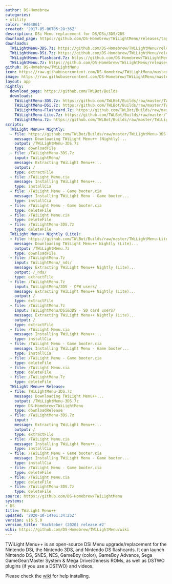 ```yaml
---
author: DS-Homebrew
categories:
- utility
color: '#464061'
created: '2017-05-06T05:28:36Z'
description: DSi Menu replacement for DS/DSi/3DS/2DS
download_page: https://github.com/DS-Homebrew/TWiLightMenu/releases/tag/v16.5.0
downloads:
  TWiLightMenu-3DS.7z: https://github.com/DS-Homebrew/TWiLightMenu/releases/download/v16.5.0/TWiLightMenu-3DS.7z
  TWiLightMenu-DSi.7z: https://github.com/DS-Homebrew/TWiLightMenu/releases/download/v16.5.0/TWiLightMenu-DSi.7z
  TWiLightMenu-Flashcard.7z: https://github.com/DS-Homebrew/TWiLightMenu/releases/download/v16.5.0/TWiLightMenu-Flashcard.7z
  TWiLightMenu.7z: https://github.com/DS-Homebrew/TWiLightMenu/releases/download/v16.5.0/TWiLightMenu.7z
github: DS-Homebrew/TWiLightMenu
icon: https://raw.githubusercontent.com/DS-Homebrew/TWiLightMenu/master/booter/Twilight%2B%2B-animated%20icon-fix.gif
image: https://raw.githubusercontent.com/DS-Homebrew/TWiLightMenu/master/logo.png
layout: app
nightly:
  download_page: https://github.com/TWLBot/Builds
  downloads:
    TWiLightMenu-3DS.7z: https://github.com/TWLBot/Builds/raw/master/TWiLightMenu-3DS.7z
    TWiLightMenu-DSi.7z: https://github.com/TWLBot/Builds/raw/master/TWiLightMenu-DSi.7z
    TWiLightMenu-Flashcard.7z: https://github.com/TWLBot/Builds/raw/master/TWiLightMenu-Flashcard.7z
    TWiLightMenu-Lite.7z: https://github.com/TWLBot/Builds/raw/master/TWiLightMenu-Lite.7z
    TWiLightMenu.7z: https://github.com/TWLBot/Builds/raw/master/TWiLightMenu.7z
scripts:
  TWiLight Menu++ Nightly:
  - file: https://github.com/TWLBot/Builds/raw/master/TWiLightMenu-3DS.7z
    message: Downloading TWiLight Menu++ (Nightly)...
    output: /TWiLightMenu-3DS.7z
    type: downloadFile
  - file: /TWiLightMenu-3DS.7z
    input: TWiLightMenu/
    message: Extracting TWiLight Menu++...
    output: /
    type: extractFile
  - file: /TWiLight Menu.cia
    message: Installing TWiLight Menu++...
    type: installCia
  - file: /TWiLight Menu - Game booter.cia
    message: Installing TWiLight Menu - Game booter...
    type: installCia
  - file: /TWiLight Menu - Game booter.cia
    type: deleteFile
  - file: /TWiLight Menu.cia
    type: deleteFile
  - file: /TWiLightMenu-3DS.7z
    type: deleteFile
  TWiLight Menu++ Nightly (Lite):
  - file: https://github.com/TWLBot/Builds/raw/master/TWiLightMenu-Lite.7z
    message: Downloading TWiLight Menu++ Nightly (Lite)...
    output: /TWiLightMenu.7z
    type: downloadFile
  - file: /TWiLightMenu.7z
    input: TWiLightMenu/_nds/
    message: Extracting TWiLight Menu++ Nightly (Lite)...
    output: /_nds/
    type: extractFile
  - file: /TWiLightMenu.7z
    input: TWiLightMenu/3DS - CFW users/
    message: Extracting TWiLight Menu++ Nightly (Lite)...
    output: /
    type: extractFile
  - file: /TWiLightMenu.7z
    input: TWiLightMenu/DSi&3DS - SD card users/
    message: Extracting TWiLight Menu++ Nightly (Lite)...
    output: /
    type: extractFile
  - file: /TWiLight Menu.cia
    message: Installing TWiLight Menu++...
    type: installCia
  - file: /TWiLight Menu - Game booter.cia
    message: Installing TWiLight Menu - Game booter...
    type: installCia
  - file: /TWiLight Menu - Game booter.cia
    type: deleteFile
  - file: /TWiLight Menu.cia
    type: deleteFile
  - file: /TWiLightMenu.7z
    type: deleteFile
  TWiLight Menu++ Release:
  - file: TWiLightMenu-3DS.7z
    message: Downloading TWiLight Menu++...
    output: /TWiLightMenu-3DS.7z
    repo: DS-Homebrew/TWiLightMenu
    type: downloadRelease
  - file: /TWiLightMenu-3DS.7z
    input: ''
    message: Extracting TWiLight Menu++...
    output: /
    type: extractFile
  - file: /TWiLight Menu.cia
    message: Installing TWiLight Menu++...
    type: installCia
  - file: /TWiLight Menu - Game booter.cia
    message: Installing TWiLight Menu - Game booter...
    type: installCia
  - file: /TWiLight Menu - Game booter.cia
    type: deleteFile
  - file: /TWiLight Menu.cia
    type: deleteFile
  - file: /TWiLightMenu-3DS.7z
    type: deleteFile
source: https://github.com/DS-Homebrew/TWiLightMenu
systems:
- DS
title: TWiLight Menu++
updated: '2020-10-14T01:34:25Z'
version: v16.5.0
version_title: 'Hacktober (2020) release #2'
wiki: https://github.com/DS-Homebrew/TWiLightMenu/wiki
---
```

TWiLight Menu++ is an open-source DSi Menu upgrade/replacement for the Nintendo DSi, the Nintendo 3DS, and Nintendo DS flashcards. It can launch Nintendo DS, SNES, NES, GameBoy (color), GameBoy Advance, Sega GameGear/Master System & Mega Drive/Genesis ROMs, as well as DSTWO plugins (if you use a DSTWO) and videos.

Please check the [wiki](https://github.com/DS-Homebrew/TWiLightMenu/wiki) for help installing.